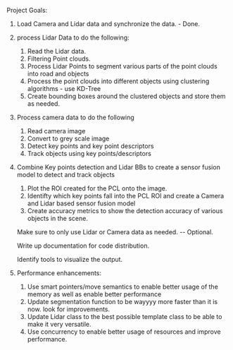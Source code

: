 Project Goals:

1. Load Camera and Lidar data and synchronize the data. - Done.

2. process Lidar Data to do the following:
    1. Read the Lidar data. 
    2. Filtering Point clouds.
    3. Process Lidar Points to segment various parts of the point clouds into road and objects
    4. Process the point clouds into different objects using clustering algorithms -  use KD-Tree 
    5. Create bounding boxes around the clustered objects and store them as needed. 

3. Process camera data to do the following
    1. Read camera image
    2. Convert to grey scale image
    3. Detect key points and key point descriptors
    4. Track objects using key points/descriptors

4. Combine Key points detection and Lidar BBs to create a sensor fusion model to detect and track objects
    1. Plot the ROI created for the PCL onto the image. 
    2. Identifty which key points fall into the PCL ROI and create a Camera and Lidar based sensor fusion model
    3. Create accuracy metrics to show the detection accuracy of various objects in the scene. 

    Make sure to only use Lidar or Camera data as needed. -- Optional. 

    Write up documentation for code distribution.

    Identify tools to visualize the output. 


5. Performance enhancements:
    1. Use smart pointers/move semantics to enable better usage of the memory as well as enable better performance
    2. Update segmentation function to be wayyyy more faster than it is now. look for improvements. 
    3. Update Lidar class to the best possible template class to be able to make it very versatile. 
    4. Use concurrency to enable better usage of resources and improve performance. 
    
    